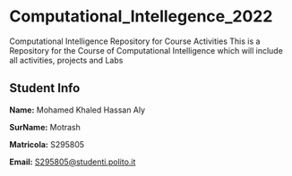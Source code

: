 # Computational_Intellegence_2022
Computational Intelligence Repository for Course Activities 
This is a Repository for the Course of Computational Intelligence which will include all activities, projects and Labs

## Student Info

**Name:** Mohamed Khaled Hassan Aly

**SurName:** Motrash

**Matricola:** S295805

**Email:** S295805@studenti.polito.it
